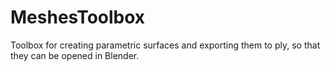 # MeshesToolbox
Toolbox for creating parametric surfaces and exporting them to ply, so that they can be opened in Blender.